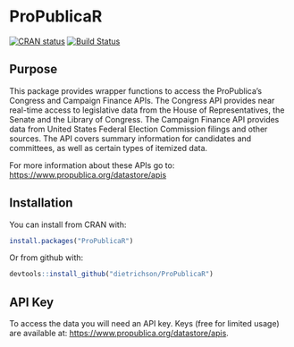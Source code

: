 ProPublicaR
================

<!-- README.md is generated from README.Rmd. Please edit that file -->

<!-- badges: start -->

[![CRAN
status](https://www.r-pkg.org/badges/version/cognitoR)](https://cran.r-project.org/package=cognitoR)
[![Build
Status](https://travis-ci.org/chi2labs/cognitoR.svg?branch=master)](https://travis-ci.org/chi2labs/cognitoR)
<!-- badges: end -->

## Purpose

This package provides wrapper functions to access the ProPublica’s
Congress and Campaign Finance APIs. The Congress API provides near
real-time access to legislative data from the House of Representatives,
the Senate and the Library of Congress. The Campaign Finance API
provides data from United States Federal Election Commission filings and
other sources. The API covers summary information for candidates and
committees, as well as certain types of itemized data.

For more information about these APIs go to:
<https://www.propublica.org/datastore/apis>

## Installation

You can install from CRAN with:

``` r
install.packages("ProPublicaR")
```

Or from github with:

``` r
devtools::install_github("dietrichson/ProPublicaR")
```

## API Key

To access the data you will need an API key. Keys (free for limited
usage) are available at: <https://www.propublica.org/datastore/apis>.
